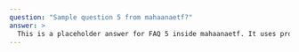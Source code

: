 ```yaml
---
question: "Sample question 5 from mahaanaetf?"
answer: >
  This is a placeholder answer for FAQ 5 inside mahaanaetf. It uses proper YAML block formatting to avoid any parsing issues.
---
```

